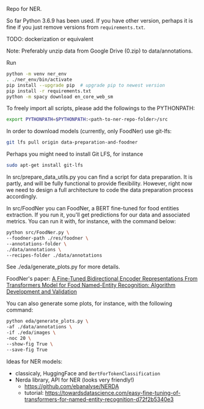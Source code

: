 Repo for NER.

So far Python 3.6.9 has been used. If you have other version, perhaps it is
fine if you just remove versions from `requirements.txt`.

TODO: dockerization or equivalent

Note: Preferably unzip data from Google Drive (0.zip) to data/annotations.

Run
```bash
python -m venv ner_env
. ./ner_env/bin/activate
pip install --upgrade pip  # upgrade pip to newest version
pip install -r requirements.txt
python -m spacy download en_core_web_sm
```

To freely import all scripts, please add the followings to the PYTHONPATH:
```bash
export PYTHONPATH=$PYTHONPATH:<path-to-ner-repo-folder>/src
```

In order to download models (currently, only FoodNer) use git-lfs:
```bash
git lfs pull origin data-preparation-and-foodner
```
Perhaps you might need to install Git LFS, for instance
```bash
sudo apt-get install git-lfs
```

In src/prepare_data_utils.py you can find a script for data preparation. It 
is partly, and will be fully functional to provide flexibility. However, right
now we need to design a full architecture to code the data preparation process
accordingly.

In src/FoodNer you can FoodNer, a BERT fine-tuned for food entities extraction.
If you run it, you'll get predictions for our data and associated metrics.
You can run it with, for instance, with the command below:
```bash
python src/FoodNer.py \
--foodner-path ./res/foodner \
--annotations-folder \
./data/annotations \
--recipes-folder ./data/annotations
```

See ./eda/generate_plots.py for more details.

FoodNer's paper: [A Fine-Tuned Bidirectional Encoder Representations From Transformers
Model for Food Named-Entity Recognition: Algorithm Development and
Validation](https://www.researchgate.net/publication/353789336_A_Fine-Tuned_Bidirectional_Encoder_Representations_From_Transformers_Model_for_Food_Named-Entity_Recognition_Algorithm_Development_and_Validation)


You can also generate some plots, for instance, with the following command:
```bash
python eda/generate_plots.py \
-af ./data/annotations \
-if ./eda/images \
-noc 20 \
--show-fig True \
--save-fig True
```

Ideas for NER models:
* classicaly, HuggingFace and `BertForTokenClassification`
* Nerda library, API for NER (looks very friendly!)
  * https://github.com/ebanalyse/NERDA
  * tutorial: https://towardsdatascience.com/easy-fine-tuning-of-transformers-for-named-entity-recognition-d72f2b5340e3